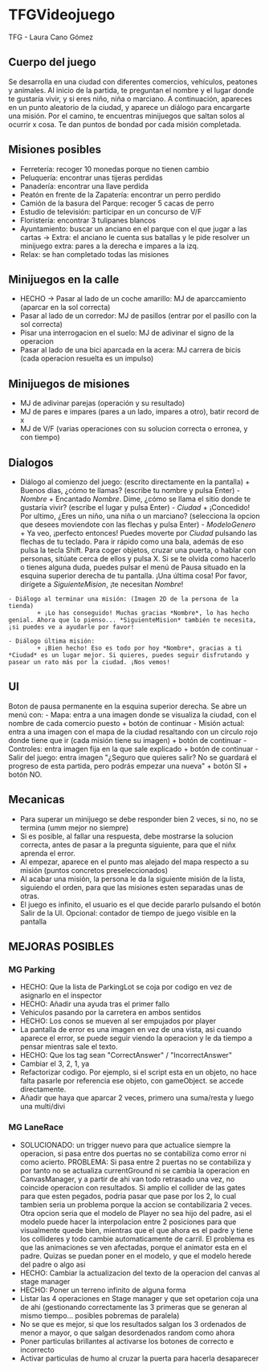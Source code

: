 # TFGVideojuego
TFG - Laura Cano Gómez


## Cuerpo del juego
Se desarrolla en una ciudad con diferentes comercios, vehículos, peatones y animales.
Al inicio de la partida, te preguntan el nombre y el lugar donde te gustaría vivir, y si eres niño, niña o marciano.
A continuación, apareces en un punto aleatorio de la ciudad, y aparece un diálogo para encargarte una misión.
Por el camino, te encuentras minijuegos que saltan solos al ocurrir x cosa.
Te dan puntos de bondad por cada misión completada.


## Misiones posibles
   - Ferretería: recoger 10 monedas porque no tienen cambio
   - Peluquería: encontrar unas tijeras perdidas
   - Panadería: encontrar una llave perdida
   - Peatón en frente de la Zapatería: encontrar un perro perdido
   - Camión de la basura del Parque: recoger 5 cacas de perro
   - Estudio de televisión: participar en un concurso de V/F
   - Floristería: encontrar 3 tulipanes blancos
   - Ayuntamiento: buscar un anciano en el parque con el que jugar a las cartas -> Extra: el anciano le cuenta sus batallas y le pide resolver un minijuego extra: pares a la derecha e impares a la izq.
   - Relax: se han completado todas las misiones


## Minijuegos en la calle
   - HECHO -> Pasar al lado de un coche amarillo: MJ de aparccamiento (aparcar en la sol correcta)
   - Pasar al lado de un corredor: MJ de pasillos (entrar por el pasillo con la sol correcta)
   - Pisar una interrogacion en el suelo: MJ de adivinar el signo de la operacion
   - Pasar al lado de una bici aparcada en la acera: MJ carrera de bicis (cada operacion resuelta es un impulso)


## Minijuegos de misiones
   - MJ de adivinar parejas (operación y su resultado)
   - MJ de pares e impares (pares a un lado, impares a otro), batir record de x
   - MJ de V/F (varias operaciones con su solucion correcta o erronea, y con tiempo)


## Dialogos
   - Diálogo al comienzo del juego: (escrito directamente en la pantalla)
            + Buenos dias, ¿cómo te llamas? (escribe tu nombre y pulsa Enter)
            - *Nombre*
            + Encantado *Nombre*. Dime, ¿cómo se llama el sitio donde te gustaría vivir? (escribe el lugar y pulsa Enter)
            - *Ciudad*
            + ¡Concedido! Por ultimo, ¿Eres un niño, una niña o un marciano? (selecciona la opcion que desees moviendote con las flechas y pulsa Enter)
            - *ModeloGenero*
            + Ya veo, ¡perfecto entonces! Puedes moverte por *Ciudad* pulsando las flechas de tu teclado. Para ir rápido como una bala, además de eso pulsa la tecla Shift. Para coger objetos, cruzar una puerta, o hablar con personas, sitúate cerca de ellos y pulsa X. Si se te olvida como hacerlo o tienes alguna duda, puedes pulsar el menú de Pausa situado en la esquina superior derecha de tu pantalla.
            ¡Una última cosa! Por favor, dirígete a *SiguienteMision*, ¡te necesitan *Nombre*!

    - Diálogo al terminar una misión: (Imagen 2D de la persona de la tienda)
            + ¡Lo has conseguido! Muchas gracias *Nombre*, lo has hecho genial. Ahora que lo pienso... *SiguienteMision* también te necesita, ¡si puedes ve a ayudarle por favor!

    - Diálogo última misión: 
            + ¡Bien hecho! Eso es todo por hoy *Nombre*, gracias a ti *Ciudad* es un lugar mejor. Si quieres, puedes seguir disfrutando y pasear un rato más por la ciudad. ¡Nos vemos!


## UI 
Boton de pausa permanente en la esquina superior derecha. Se abre un menú con: 
    - Mapa: entra a una imagen donde se visualiza la ciudad, con el nombre de cada comercio puesto + botón de continuar
    - Misión actual: entra a una imagen con el mapa de la ciudad resaltando con un círculo rojo  donde tiene que ir (cada misión tiene su imagen) + botón de continuar
    - Controles: entra imagen fija en la que sale explicado + botón de continuar
    - Salir del juego: entra imagen "¿Seguro que quieres salir? No se guardará el progreso de esta partida, pero podrás empezar una nueva" + botón SI + botón NO.
    

## Mecanicas    
   - Para superar un minijuego se debe responder bien 2 veces, si no, no se termina (umm mejor no siempre)
   - Si es posible, al fallar una respuesta, debe mostrarse la solucion correcta, antes de pasar a la pregunta siguiente, para que el niñx aprenda el error.
   - Al empezar, aparece en el punto mas alejado del mapa respecto a su misión (puntos concretos preseleccionados)
   - Al acabar una misión, la persona le da la siguiente misión de la lista, siguiendo el orden, para que las misiones esten separadas unas de otras.
   - El juego es infinito, el usuario es el que decide pararlo pulsando el botón Salir de la UI.
   Opcional: contador de tiempo de juego visible en la pantalla



## MEJORAS POSIBLES

### MG Parking
- HECHO: Que la lista de ParkingLot se coja por codigo en vez de asignarlo en el inspector 
- HECHO: Añadir una ayuda tras el primer fallo
- Vehiculos pasando por la carretera en ambos sentidos
- HECHO: Los conos se mueven al ser empujados por player
- La pantalla de error es una imagen en vez de una vista, asi cuando aparece el error, se puede seguir viendo la operacion y le da tiempo a pensar mientras sale el texto.
- HECHO: Que los tag sean "CorrectAnswer" / "IncorrectAnswer"
- Cambiar el 3, 2, 1, ya
- Refactorizar codigo. Por ejemplo, si el script esta en un objeto, no hace falta pasarle por referencia ese objeto, con gameObject. se accede directamente.
- Añadir que haya que aparcar 2 veces, primero una suma/resta y luego una multi/divi

### MG LaneRace
- SOLUCIONADO: un trigger nuevo para que actualice siempre la operacion, si pasa entre dos puertas no se contabiliza como error ni como acierto. PROBLEMA: Si pasa entre 2 puertas no se contabiliza y por tanto no se actualiza currentGround ni se cambia la operacion en CanvasManager, y a partir de ahi van todo retrasado una vez, no coincide operacion con resultados. Si amplio el collider de las gates para que esten pegados, podria pasar que pase por los 2, lo cual tambien seria un problema porque la accion se contabilizaria 2 veces. Otra opcion seria que el modelo de Player no sea hijo del padre, asi el modelo puede hacer la interpolacion entre 2 posiciones para que visualmente quede bien, mientras que el que ahora es el padre y tiene los collideres y todo cambie automaticamente de carril. El problema es que las animaciones se ven afectadas, porque el animator esta en el padre. Quizas se puedan poner en el modelo, y que el modelo herede del padre o algo asi
- HECHO: Cambiar la actualizacion del texto de la operacion del canvas al stage manager
- HECHO: Poner un terreno infinito de alguna forma
- Listar las 4 operaciones en Stage manager y que set opetarion coja una de ahi (gestionando correctamente las 3 primeras que se generan al mismo tiempo... posibles pobremas de paralela)
- No se que es mejor, si que los resultados salgan los 3 ordenados de menor a mayor, o que salgan desordenados random como ahora
- Poner particulas brillantes al activarse los botones de correcto e incorrecto
- Activar particulas de humo al cruzar la puerta para hacerla desaparecer



